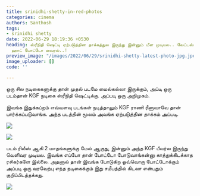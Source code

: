```yaml
---
title: srinidhi-shetty-in-red-photos
categories: cinema
authors: Santhosh
tags:
- srinidhi shetty
date: 2022-06-29 18:19:36 +0530
heading: ஸ்ரீநிதி ஷெட்டி ஏற்படுத்தின தாக்கத்துல இருந்து இன்னும் மீள முடியல.. லேட்டஸ்ட்
  ஹாட் போட்டோ வைரல்..!
preview_image: "/images/2022/06/29/srinidhi-shetty-latest-photo-jpg.jpeg"
image_uploader: []
code: ''

---
```

ஒரு சில நடிகைகளுக்கு தான் முதல் படமே மைல்கல்லா இருக்கும், அப்டி ஒரு படம்தான் KGF நடிகை ஸ்ரீநிதி ஷெட்டிக்கு. அப்படி ஒரு அறிமுகம்.

இவங்க இதுக்கப்றம் எவ்வளவு படங்கள் நடித்தாலும் KGF ராணி ரீனாவாவே தான் பார்க்கப்படுவாங்க. அந்த படத்தின் மூலம் அவங்க ஏற்படுத்தின தாக்கம் அப்படி.

![](/images/2022/06/29/srinidhi-shetty-latest-jpg.jpeg)

![](/images/2022/06/29/srinidhi-shetty-latest-1-jpg.jpeg)

படம் ரிலீஸ் ஆகி 2 மாதங்களுக்கு மேல் ஆகுது, இன்னும் அந்த KGF பீவர்ல இருந்து வெளிவர முடியல. இவங்க எப்போ தான் போட்டோ போடுவாங்கன்னு காத்துக்கிடக்காத ரசிகர்களே இல்லை. அதனால் தான் இவங்க போடுகிற ஒவ்வொரு போட்டோக்கும் அப்படி ஒரு வரவேற்பு எந்த நடிகைக்கும் இது சமீபத்தில் கிடலா என்பதும் குறிப்பிடத்தக்கது.

![](/images/2022/06/29/srinidhi-shetty-latest-2-webp.jpeg)

